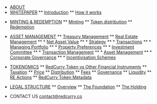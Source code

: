 <!-- docs/_sidebar.md -->

* [ABOUT](/)
* [WHITEPAPER](/whitepaper/intro.md)
** [Introduction](/whitepaper/intro.md)
** [How it works](/whitepaper/how.md)
<!-- ** [Price stability](/whitepaper/price.md) -->

* [MINTING & REDEMPTION](/minting/minting.md)
** [Minting](/minting/minting.md)
** [Token distribution](/minting/distribution.md)
** [Redemption](/minting/redemption.md)

* [ASSET MANAGEMENT](/asset/treasury/treasury.md)
** [Treasury Management](/asset/treasury/treasury.md)
** [Real Estate Management](/asset/real/real.md)
** * [Net Asset Value](/asset/real/real.md)
** * [Strategy](/asset/real/strategy.md)
** * [Transactions](/asset/real/transactions.md)
** * [Managing Portfolio](/asset/real/portfolio.md)
** * [Property Preferences](/asset/real/preferences.md)
** * [Investment Committee](/asset/real/committee.md)
** * [Transaction Management](/asset/real/txnManagement.md)
** * [Asset Management](/asset/real/assetManagement.md)
** * [Corporate Governance](/asset/real/governance.md)
** * [Incentivisation Schemes](/asset/real/incentivisation.md)

* [TOKENOMICS](/asset/tokenomics/tokenomics.md)
** [RedCurry Token vs Other Financial Instruments](/asset/tokenomics/tokenomics.md)
** [Taxation](/asset/tokenomics/taxation.md)
** [Price](/asset/tokenomics/token.md)
** [Distribution](/asset/tokenomics/distribution.md)
** [Fees](/asset/tokenomics/fees.md)
** [Governance](/asset/tokenomics/governance.md)
** [Liquidity](/asset/tokenomics/liquidity.md)
** [RE Actions](/asset/tokenomics/reActions.md)
** [RedCurry Token Metadata](/asset/tokenomics/meta.md)

* [LEGAL STRUCTURE](/asset/legal/overview.md)
** [Overview](/asset/legal/overview.md)
** [The Foundation](/asset/legal/foundation.md)
** [The Holding](/asset/legal/holding.md)

* CONTACT US
contact@redcurry.co